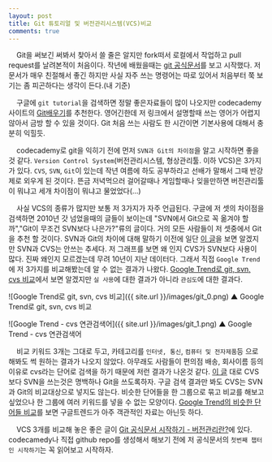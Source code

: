 ```yaml
---
layout: post
title: Git 튜토리얼 및 버전관리시스템(VCS)비교
comments: true
---
```

&nbsp;&nbsp;&nbsp; Git을 써보긴 써봐서 찾아서 쓸 줄은 알지만 fork떠서 로컬에서 작업하고 pull request를 날려본적이 처음이다. 작년에 배웠을때는 [git 공식문서](https://git-scm.com/book/ko/v1/%EC%8B%9C%EC%9E%91%ED%95%98%EA%B8%B0)를 보고 시작했다. 저 문서가 매우 친절해서 좋긴 하지만 사실 자주 쓰는 명령어는 따로 있어서 처음부터 쭉 보기는 좀 피곤하다는 생각이 든다.(내 기준)  

&nbsp;&nbsp;&nbsp; 구글에 `git tutorial`을 검색하면 정말 좋은자료들이 많이 나오지만 codecademy 사이트의 [Git배우기](https://www.codecademy.com/learn/learn-git)를 추천한다. 영어긴한데 저 링크에서 설명할때 쓰는 영어가 어렵지 않아서 금방 할 수 있을 것이다. Git 처음 쓰는 사람도 한 시간이면 기본사용에 대해서 충분히 익힐듯.

&nbsp;&nbsp;&nbsp; codecademy로 git을 익히기 전에 먼저 `SVN과 Git의 차이점`을 알고 시작하면 좋을 것 같다. `Version Control System`(버전관리시스템, 형상관리툴. 이하 VCS)은 3가지가 있다. `CVS`, `SVN`, `Git`이 있는데 작년 여름에 하도 공부하라고 선배가 말해서 그때 반강제로 외우게 된 것이다. 뜬금 저녁먹으러 걸어갈때나 게임할때나 잊을만하면 버전관리툴이 뭐냐고 세개 차이점이 뭐냐고 물었었다(...)

&nbsp;&nbsp;&nbsp; 사실 VCS의 종류가 많지만 보통 저 3가지가 자주 언급된다. 구글에 저 셋의 차이점을 검색하면 2010년 갓 넘었을때의 글들이 보이는데 "SVN에서 Git으로 꼭 옮겨야 할까","Git이 무조건 SVN보다 나은가?"류의 글이다. 거의 모든 사람들이 저 셋중에서 Git을 추천 할 것이다. SVN과 Git의 차이에 대해 말하기 이전에 일단 [이 글](http://yeti.tistory.com/38)을 보면 알겠지만 SVN과 CVS는 안쓰는 추세다. 저 그래프를 보면 왜 인지 CVS가 SVN보다 사용이 많다. 진짜 왜인지 모르겠는데 무려 10년이 지난 데이터다. 그래서 직접 `Google Trend`에 저 3가지를 비교해봤는데 알 수 없는 결과가 나왔다. [Google Trend로 git, svn, cvs 비교](https://www.google.com/trends/explore?q=git,svn,cvs)에서 보면 알겠지만 `실 사용`에 대한 결과가 아니라 `관심도`에 대한 결과다.   

![Google Trend로 git, svn, cvs 비교]({{ site.url }}/images/git_0.png)
▲ Google Trend로 git, svn, cvs 비교   

![Google Trend - cvs 연관검색어]({{ site.url }}/images/git_1.png)
▲ Google Trend - cvs 연관검색어

&nbsp;&nbsp;&nbsp; 비교 키워드 3개는 그대로 두고, 카테고리를 `인터넷, 통신`, `컴퓨터 및 전자제품`등 으로 해봐도 썩 원하는 결과가 나오지 않았다. 아무래도 사람들이 편의점 배송, 회사이름 등의 이유로 cvs라는 단어로 검색을 하기 때문에 저런 결과가 나온것 같다. [이 글](http://yeti.tistory.com/38) 대로 CVS보다 SVN을 쓰는것은 명백하나 Git을 쓰도록하자. 구글 검색 결과만 봐도 CVS는 SVN과 Git의 비교대상으로 넣지도 않는다. 비슷한 단어들을 한 그룹으로 묶고 비교를 해보고 싶었으나 한 그룹에 여러 키워드를 넣을 수 없는 모양이다. [Google Trend의 비슷한 단어들 비교](https://havecamerawilltravel.com/photographer/google-trends-choose-keyword-search-terms)를 보면 구글트렌드가 아주 객관적인 자료는 아닌듯 하다.

&nbsp;&nbsp;&nbsp; VCS 3개를 비교해 놓은 좋은 글이 [Git 공식문서 시작하기 - 버전관리란?]( https://git-scm.com/book/ko/v1/%EC%8B%9C%EC%9E%91%ED%95%98%EA%B8%B0-%EB%B2%84%EC%A0%84-%EA%B4%80%EB%A6%AC%EB%9E%80%3F)에 있다. codecamedy나 직접 github repo를 생성해서 해보기 전에 저 공식문서의 `첫번째 챕터인 시작하기`는 꼭 읽어보고 시작하자.
